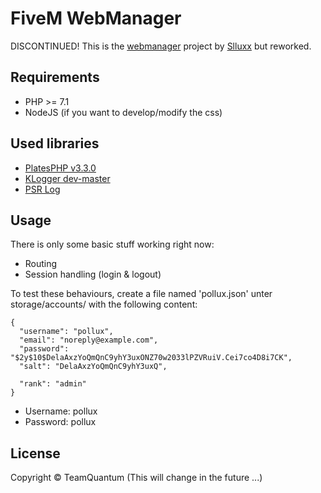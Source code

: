 # FiveM WebManager
DISCONTINUED! This is the [webmanager](https://github.com/Slluxx/fivem-webmanager-v2) project by [Slluxx](https://github.com/Slluxx) but reworked.


## Requirements
- PHP >= 7.1
- NodeJS (if you want to develop/modify the css)


## Used libraries
- [PlatesPHP v3.3.0](http://platesphp.com/v3/)
- [KLogger dev-master](https://github.com/katzgrau/KLogger)
- [PSR Log](https://github.com/php-fig/log)

## Usage
There is only some basic stuff working right now:
- Routing
- Session handling (login & logout)

To test these behaviours, create a file named 'pollux.json' unter storage/accounts/ with the following content:
```
{
  "username": "pollux",
  "email": "noreply@example.com",
  "password": "$2y$10$DelaAxzYoQmQnC9yhY3uxONZ70w2033lPZVRuiV.Cei7co4D8i7CK",
  "salt": "DelaAxzYoQmQnC9yhY3uxQ",

  "rank": "admin"
}
```
- Username: pollux
- Password: pollux

## License
Copyright © TeamQuantum
(This will change in the future ...)
